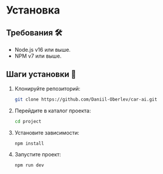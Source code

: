# Установка

## Требования 🛠

- Node.js v16 или выше.
- NPM v7 или выше.

## Шаги установки 🔑

1. Клонируйте репозиторий:
   ```bash
   git clone https://github.com/Daniil-Oberlev/car-ai.git
   ```
2. Перейдите в каталог проекта:

   ```bash
   cd project
   ```

3. Установите зависимости:
   ```bash
   npm install
   ```
4. Запустите проект:
   ```bash
   npm run dev
   ```

